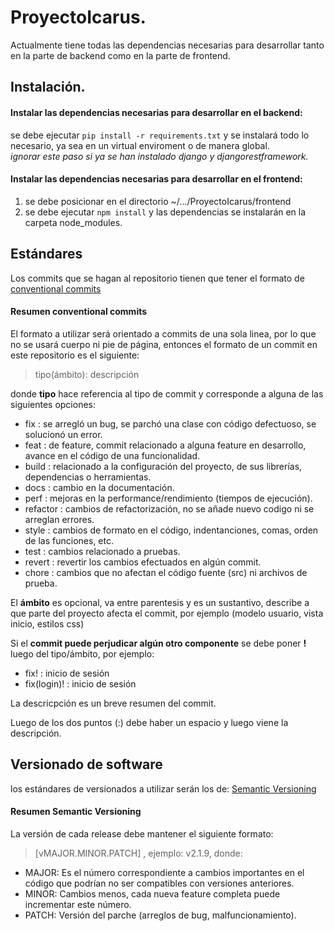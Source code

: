 # ProyectoIcarus.

Actualmente tiene todas las dependencias necesarias para desarrollar tanto en la parte de backend como en la parte de frontend.

## Instalación.
#### Instalar las dependencias necesarias para desarrollar en el backend:
se debe ejecutar `pip install -r requirements.txt` y se instalará todo lo necesario, ya sea en un virtual enviroment o de manera global.  
*ignorar este paso si ya se han instalado django y djangorestframework.*

#### Instalar las dependencias necesarias para desarrollar en el frontend:
1. se debe posicionar en el directorio ~/.../ProyectoIcarus/frontend  
2. se debe ejecutar `npm install` y las dependencias se instalarán en la carpeta node_modules.
  
## Estándares
Los commits que se hagan al repositorio tienen que tener el formato de [conventional commits](https://www.conventionalcommits.org/en/v1.0.0/#specification)  

#### Resumen conventional commits
El formato a utilizar será orientado a commits de una sola linea, por lo que no se usará cuerpo ni pie de página, entonces el formato de un commit en este repositorio es el siguiente:

> tipo(ámbito): descripción 

donde **tipo** hace referencia al tipo de commit y corresponde a alguna de las siguientes opciones:  
- fix : se arregló un bug, se parchó una clase con código defectuoso, se solucionó un error.
- feat : de feature, commit relacionado a alguna feature en desarrollo, avance en el código de una funcionalidad.
- build : relacionado a la configuración del proyecto, de sus librerías, dependencias o herramientas.
- docs : cambio en la documentación.
- perf : mejoras en la performance/rendimiento (tiempos de ejecución).
- refactor : cambios de refactorización, no se añade nuevo codigo ni se arreglan errores.
- style : cambios de formato en el código, indentanciones, comas, orden de las funciones, etc.
- test : cambios relacionado a pruebas.
- revert : revertir los cambios efectuados en algún commit.
- chore : cambios que no afectan el código fuente (src) ni archivos de prueba.
  
 El **ámbito** es opcional, va entre parentesis y es un sustantivo, describe a que parte del proyecto afecta el commit, por ejemplo (modelo usuario, vista inicio, estilos css)
 
 Si el **commit puede perjudicar algún otro componente** se debe poner **!** luego del tipo/ámbito, por ejemplo: 
 - fix! : inicio de sesión 
 - fix(login)! : inicio de sesión

La descricpción es un breve resumen del commit.

Luego de los dos puntos (:) debe haber un espacio y luego viene la descripción.

## Versionado de software

los estándares de versionados a utilizar serán los de:  [Semantic Versioning](https://semver.org/lang/es/) 

#### Resumen Semantic Versioning

La versión de cada release debe mantener el siguiente formato:
  
> [vMAJOR.MINOR.PATCH] , ejemplo: v2.1.9, donde:

- MAJOR: Es el número correspondiente a cambios importantes en el código que podrían no ser compatibles con versiones anteriores.
- MINOR: Cambios menos, cada nueva feature completa puede incrementar este número.
- PATCH: Versión del parche (arreglos de bug, malfuncionamiento).
